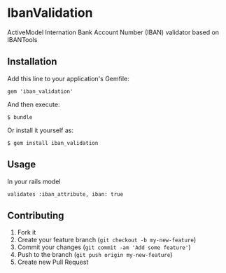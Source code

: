 # IbanValidation

ActiveModel Internation Bank Account Number (IBAN) validator based on IBANTools

## Installation

Add this line to your application's Gemfile:

    gem 'iban_validation'

And then execute:

    $ bundle

Or install it yourself as:

    $ gem install iban_validation

## Usage

In your rails model

    validates :iban_attribute, iban: true

## Contributing

1. Fork it
2. Create your feature branch (`git checkout -b my-new-feature`)
3. Commit your changes (`git commit -am 'Add some feature'`)
4. Push to the branch (`git push origin my-new-feature`)
5. Create new Pull Request
